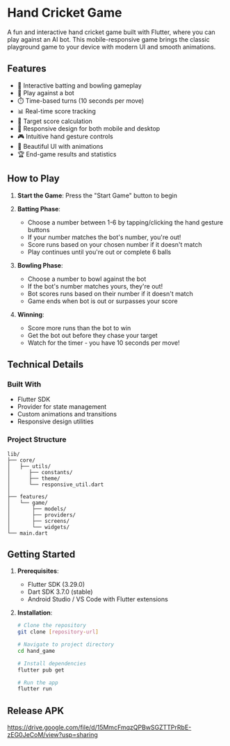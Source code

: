 # Hand Cricket Game

A fun and interactive hand cricket game built with Flutter, where you can play against an AI bot. This mobile-responsive game brings the classic playground game to your device with modern UI and smooth animations.

## Features

- 🏏 Interactive batting and bowling gameplay
- 🤖 Play against a bot
- ⏱️ Time-based turns (10 seconds per move)
- 📊 Real-time score tracking
- 🎯 Target score calculation
- 📱 Responsive design for both mobile and desktop
- 🎮 Intuitive hand gesture controls
- 🎨 Beautiful UI with animations
- 🏆 End-game results and statistics

## How to Play

1. **Start the Game**: Press the "Start Game" button to begin
2. **Batting Phase**:
   - Choose a number between 1-6 by tapping/clicking the hand gesture buttons
   - If your number matches the bot's number, you're out!
   - Score runs based on your chosen number if it doesn't match
   - Play continues until you're out or complete 6 balls

3. **Bowling Phase**:
   - Choose a number to bowl against the bot
   - If the bot's number matches yours, they're out!
   - Bot scores runs based on their number if it doesn't match
   - Game ends when bot is out or surpasses your score

4. **Winning**:
   - Score more runs than the bot to win
   - Get the bot out before they chase your target
   - Watch for the timer - you have 10 seconds per move!

## Technical Details

### Built With
- Flutter SDK
- Provider for state management
- Custom animations and transitions
- Responsive design utilities

### Project Structure
```
lib/
├── core/
│   ├── utils/
│      ├── constants/
│      ├── theme/
│      └── responsive_util.dart
│   
├── features/
│   └── game/
│       ├── models/
│       ├── providers/
│       ├── screens/
│       └── widgets/
└── main.dart
```

## Getting Started

1. **Prerequisites**:
   - Flutter SDK (3.29.0)
   - Dart SDK  3.7.0 (stable)
   - Android Studio / VS Code with Flutter extensions

2. **Installation**:
   ```bash
   # Clone the repository
   git clone [repository-url]

   # Navigate to project directory
   cd hand_game

   # Install dependencies
   flutter pub get

   # Run the app
   flutter run
   ```
## Release APK
https://drive.google.com/file/d/15MmcFmqzQPBwSGZTTPrRbE-zEG0JeCoM/view?usp=sharing
